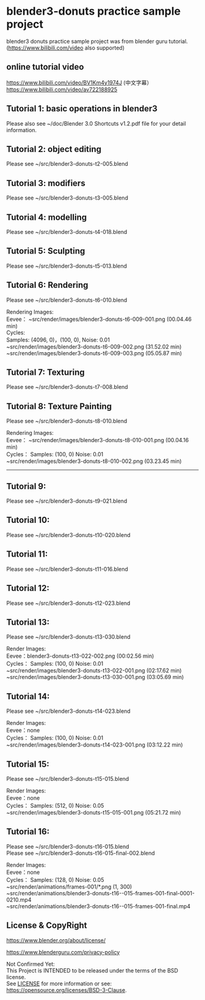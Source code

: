 # blender3-donuts practice sample project

blender3 donuts practice sample project was from blender guru tutorial.  
(https://www.bilibili.com/video also supported)  

## online tutorial video

https://www.bilibili.com/video/BV1Km4y1974J  (中文字幕）            
https://www.bilibili.com/video/av722188925   

## Tutorial 1: basic operations in blender3

Please also see ~/doc/Blender 3.0 Shortcuts v1.2.pdf file for your detail information.  

## Tutorial 2: object editing

Please see ~/src/blender3-donuts-t2-005.blend  

## Tutorial 3: modifiers

Please see ~/src/blender3-donuts-t3-005.blend  

## Tutorial 4: modelling

Please see ~/src/blender3-donuts-t4-018.blend  

## Tutorial 5: Sculpting

Please see ~/src/blender3-donuts-t5-013.blend  

## Tutorial 6: Rendering

Please see ~/src/blender3-donuts-t6-010.blend  

Rendering Images:  
Eevee： 
~src/render/images/blender3-donuts-t6-009-001.png (00.04.46 min)  
Cycles:  
Samples: (4096, 0)，(100, 0), Noise: 0.01  
~src/render/images/blender3-donuts-t6-009-002.png (31.52.02 min)  
~src/render/images/blender3-donuts-t6-009-003.png (05.05.87 min)  

## Tutorial 7: Texturing

Please see ~/src/blender3-donuts-t7-008.blend  

## Tutorial 8: Texture Painting

Please see ~/src/blender3-donuts-t8-010.blend  

Rendering Images:  
Eevee： 
~src/render/images/blender3-donuts-t8-010-001.png (00.04.16 min)  
Cycles： 
Samples: (100, 0) Noise: 0.01  
~src/render/images/blender3-donuts-t8-010-002.png (03.23.45 min)  

---------------------------------------

## Tutorial 9:

Please see ~/src/blender3-donuts-t9-021.blend  

## Tutorial 10:

Please see ~/src/blender3-donuts-t10-020.blend  

## Tutorial 11:

Please see ~/src/blender3-donuts-t11-016.blend  

## Tutorial 12:

Please see ~/src/blender3-donuts-t12-023.blend  

## Tutorial 13:

Please see ~/src/blender3-donuts-t13-030.blend  

Render Images:  
Eevee：blender3-donuts-t13-022-002.png (00:02.56 min)  
Cycles： 
Samples: (100, 0) Noise: 0.01  
~src/render/images/blender3-donuts-t13-022-001.png (02:17.62 min)  
~src/render/images/blender3-donuts-t13-030-001.png (03:05.69 min)  

## Tutorial 14:

Please see ~/src/blender3-donuts-t14-023.blend  

Render Images:  
Eevee：none  
Cycles： 
Samples: (100, 0) Noise: 0.01  
~src/render/images/blender3-donuts-t14-023-001.png (03:12.22 min)  

## Tutorial 15:

Please see ~/src/blender3-donuts-t15-015.blend  

Render Images:  
Eevee：none  
Cycles： 
Samples: (512, 0) Noise: 0.05  
~src/render/images/blender3-donuts-t15-015-001.png (05:21.72 min)  

## Tutorial 16:

Please see ~/src/blender3-donuts-t16-015.blend  
Please see ~/src/blender3-donuts-t16-015-final-002.blend    

Render Images:  
Eevee：none  
Cycles： 
Samples: (128, 0) Noise: 0.05  
~src/render/animations/frames-001/*.png (1, 300)  
~src/render/animations/blender3-donuts-t16--015-frames-001-final-0001-0210.mp4  
~src/render/animations/blender3-donuts-t16--015-frames-001-final.mp4  

## License & CopyRight

https://www.blender.org/about/license/  

https://www.blenderguru.com/privacy-policy  

Not Confirmed Yet:  
This Project is INTENDED to be released under the terms of the BSD license.  
See [LICENSE](LICENSE.txt) for more information or see:  
https://opensource.org/licenses/BSD-3-Clause.  

